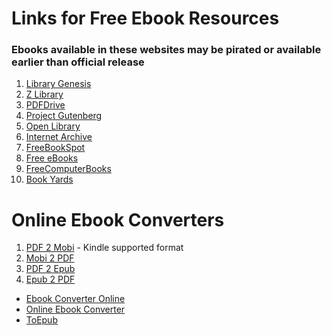 # Links for Free Ebook Resources

### Ebooks available in these websites may be pirated or available earlier than official release

1. [Library Genesis]
2. [Z Library]
3. [PDFDrive]
4. [Project Gutenberg]
5. [Open Library]
6. [Internet Archive]
7. [FreeBookSpot]
8. [Free eBooks]
9. [FreeComputerBooks]
10. [Book Yards]

# Online Ebook Converters

1. [PDF 2 Mobi] - Kindle supported format
2. [Mobi 2 PDF]
3. [PDF 2 Epub]
4. [Epub 2 PDF]

* [Ebook Converter Online]
* [Online Ebook Converter]
* [ToEpub]


[PDFDrive]: https://www.pdfdrive.com/
[Library Genesis]: http://libgen.rs/
[Z Library]: https://z-lib.org/
[Project Gutenberg]: http://www.gutenberg.org/
[Open Library]: https://openlibrary.org/
[Internet Archive]: https://archive.org/details/texts
[FreeBookSpot]: http://www.freebookspot.es/
[Free eBooks]: https://www.free-ebooks.net/
[FreeComputerBooks]: https://freecomputerbooks.com/
[Book Yards]: http://www.bookyards.com/en/welcome

[Mobi 2 PDF]: https://www.zamzar.com/convert/mobi-to-pdf/
[PDF 2 Mobi]: https://www.zamzar.com/convert/pdf-to-mobi/
[PDF 2 Epub]: https://www.zamzar.com/convert/pdf-to-epub/
[Epub 2 PDF]: https://www.zamzar.com/convert/epub-to-pdf/
[Ebook Converter Online]: https://ebook.online-convert.com/
[Online Ebook Converter]: https://www.onlineconverter.com/ebook
[ToEpub]: https://toepub.com/
